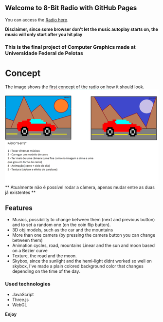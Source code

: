 ## Welcome to 8-Bit Radio with GitHub Pages

You can access the [Radio here](https://xlager.github.io/8-BitRadioJS-Three/8bitRadio/tree.html).

**Disclaimer, since some browser don't let the music autoplay starts on, the music will only start after you hit play**

### This is the final project of Computer Graphics made at Universidade Federal de Pelotas

# Concept
The image shows the first concept of the radio on how it should look.
![Storyboard](https://github.com/xlager/8-BitRadioJS-Three/blob/master/Storyboard%20CG.png?raw=true)
 ** Atualmente não é possível rodar a câmera, apenas mudar entre as duas já existentes **
## Features
*  Musics, possibility to change between them (next and previous button) and to set a random one (on the coin flip button).
*  3D obj models, such as the car and the mountains
*  More than one camera (by pressing the camera button you can change between them)
*  Animation cycles, road, mountains Linear and the sun and moon based on a Bezier curve
*  Texture, the road and the moon.
*  Skybox, since the sunlight and the hemi-light didnt worked so well on skybox, I've made a plain colored background color that changes      depending on the time of the day.

### Used technologies
*  JavaScript
*  Three.js
*  WebGL

**Enjoy** 
